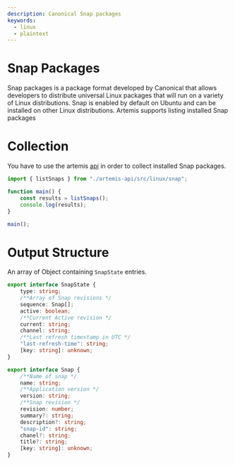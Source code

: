 ```yaml
---
description: Canonical Snap packages
keywords:
  - linux
  - plaintext
---
```


# Snap Packages

Snap packages is a package format developed by Canonical that allows developers
to distribute universal Linux packages that will run on a variety of Linux
distributions. Snap is enabled by default on Ubuntu and can be installed on
other Linux distributions. Artemis supports listing installed Snap packages

# Collection

You have to use the artemis [api](../../API/overview.md) in order to collect
installed Snap packages.

```typescript
import { listSnaps } from "./artemis-api/src/linux/snap";

function main() {
    const results = listSnaps();
    console.log(results);
}

main();
```

# Output Structure

An array of Object containing `SnapState` entries.

```typescript
export interface SnapState {
    type: string;
    /**Array of Snap revisions */
    sequence: Snap[];
    active: boolean;
    /**Current Active revision */
    current: string;
    channel: string;
    /**Last refresh timestamp in UTC */
    "last-refresh-time": string;
    [key: string]: unknown;
}

export interface Snap {
    /**Name of snap */
    name: string;
    /**Application version */
    version: string;
    /**Snap revision */
    revision: number;
    summary?: string;
    description?: string;
    "snap-id": string;
    chanel?: string;
    title?: string;
    [key: string]: unknown;
}
```
